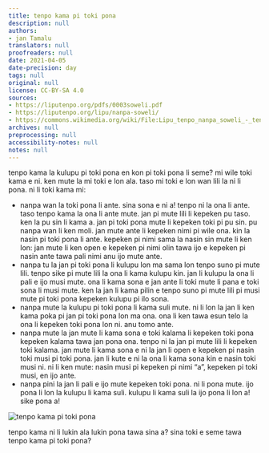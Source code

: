 ```yaml
---
title: tenpo kama pi toki pona
description: null
authors:
- jan Tamalu
translators: null
proofreaders: null
date: 2021-04-05
date-precision: day
tags: null
original: null
license: CC-BY-SA 4.0
sources:
- https://liputenpo.org/pdfs/0003soweli.pdf
- https://liputenpo.org/lipu/nanpa-soweli/
- https://commons.wikimedia.org/wiki/File:Lipu_tenpo_nanpa_soweli_-_tenpo_kama_pi_toki_pona.png
archives: null
preprocessing: null
accessibility-notes: null
notes: null
---
```


tenpo kama la kulupu pi toki pona en kon pi toki pona li seme? mi wile toki kama e ni. ken mute la mi toki e lon ala. taso mi toki e lon wan lili la ni li pona. ni li toki kama mi:

- nanpa wan la toki pona li ante. sina sona e ni a! tenpo ni la ona li ante. taso tenpo kama la ona li ante mute. jan pi mute lili li kepeken pu taso. ken la pu sin li kama a. jan pi toki pona mute li kepeken toki pi pu sin. pu nanpa wan li ken moli. jan mute ante li kepeken nimi pi wile ona. kin la nasin pi toki pona li ante. kepeken pi nimi sama la nasin sin mute li ken lon: jan mute li ken open e kepeken pi nimi olin tawa ijo e kepeken pi nasin ante tawa pali nimi anu ijo mute ante.
- nanpa tu la jan pi toki pona li kulupu lon ma sama lon tenpo suno pi mute lili. tenpo sike pi mute lili la ona li kama kulupu kin. jan li kulupu la ona li pali e ijo musi mute. ona li kama sona e jan ante li toki mute li pana e toki sona li musi mute. ken la jan li kama pilin e tenpo suno pi mute lili pi musi mute pi toki pona kepeken kulupu pi ilo sona.
- nanpa mute la kulupu pi toki pona li kama suli mute. ni li lon la jan li ken kama poka pi jan pi toki pona lon ma ona. ona li ken tawa esun telo la ona li kepeken toki pona lon ni. anu tomo ante.
- nanpa mute la jan mute li kama sona e toki kalama li kepeken toki pona kepeken kalama tawa jan pona ona. tenpo ni la jan pi mute lili li kepeken toki kalama. jan mute li kama sona e ni la jan li open e kepeken pi nasin toki musi pi toki pona. jan li kute e ni la ona li kama sona kin e nasin toki musi ni. ni li ken mute: nasin musi pi kepeken pi nimi “a”, kepeken pi toki musi, en ijo ante.
- nanpa pini la jan li pali e ijo mute kepeken toki pona. ni li pona mute. ijo pona li lon la kulupu li kama suli. kulupu li kama suli la ijo pona li lon a! sike pona a!

![tenpo kama pi toki pona](https://upload.wikimedia.org/wikipedia/commons/c/c7/Lipu_tenpo_nanpa_soweli_-_tenpo_kama_pi_toki_pona.png)

tenpo kama ni li lukin ala lukin pona tawa sina a? sina toki e seme tawa tenpo kama pi toki pona?